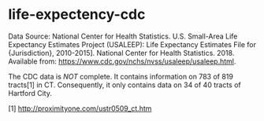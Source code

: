 # life-expectency-cdc

Data Source:
National Center for Health Statistics. U.S. Small-Area Life Expectancy Estimates Project (USALEEP): Life Expectancy Estimates File for {Jurisdiction}, 2010-2015]. National Center for Health Statistics. 2018. Available from: <https://www.cdc.gov/nchs/nvss/usaleep/usaleep.html>.

The CDC data is *NOT* complete. It contains information on 783 of 819 tracts[1] in CT. Consequently, it only contains data on 34 of 40 tracts of Hartford City.

[1] <http://proximityone.com/ustr0509_ct.htm>